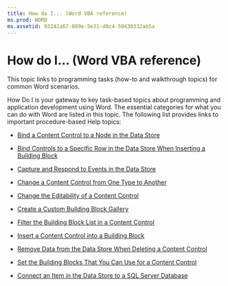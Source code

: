 ```yaml
---
title: How do I... (Word VBA reference)
ms.prod: WORD
ms.assetid: 93242a67-809e-5e31-d8c4-50430332ab5a
---
```



# How do I... (Word VBA reference)

This topic links to programming tasks (how-to and walkthrough topics) for common Word scenarios.

How Do I is your gateway to key task-based topics about programming and application development using Word. The essential categories for what you can do with Word are listed in this topic. The following list provides links to important procedure-based Help topics:

-  [Bind a Content Control to a Node in the Data Store](bind-a-content-control-to-a-node-in-the-data-store.md)
    
-  [Bind Controls to a Specific Row in the Data Store When Inserting a Building Block](bind-controls-to-a-specific-row-in-the-data-store-when-inserting-a-building-block.md)
    
-  [Capture and Respond to Events in the Data Store](capture-and-respond-to-events-in-the-data-store.md)
    
-  [Change a Content Control from One Type to Another](change-a-content-control-from-one-type-to-another.md)
    
-  [Change the Editability of a Content Control](change-the-editability-of-a-content-control.md)
    
-  [Create a Custom Building Block Gallery](create-a-custom-building-block-gallery.md)
    
-  [Filter the Building Block List in a Content Control](filter-the-building-block-list-in-a-content-control.md)
    
-  [Insert a Content Control into a Building Block](insert-a-content-control-into-a-building-block.md)
    
-  [Remove Data from the Data Store When Deleting a Content Control](remove-data-from-the-data-store-when-deleting-a-content-control.md)
    
-  [Set the Building Blocks That You Can Use for a Content Control](set-the-building-blocks-that-you-can-use-for-a-content-control.md)
    
-  [Connect an Item in the Data Store to a SQL Server Database](connect-an-item-in-the-data-store-to-a-sql-server-database.md)
    

